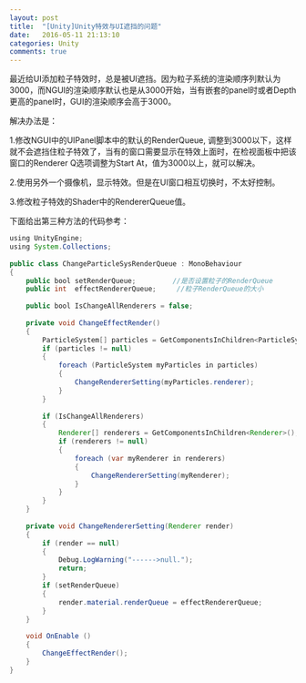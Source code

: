 ```yaml
---
layout: post
title:  "[Unity]Unity特效与UI遮挡的问题"
date:   2016-05-11 21:13:10
categories: Unity
comments: true
---
```


最近给UI添加粒子特效时，总是被UI遮挡。因为粒子系统的渲染顺序列默认为3000，而NGUI的渲染顺序默认也是从3000开始，当有嵌套的panel时或者Depth更高的panel时，GUI的渲染顺序会高于3000。

解决办法是：

1.修改NGUI中的UIPanel脚本中的默认的RenderQueue, 调整到3000以下，这样就不会遮挡住粒子特效了，当有的窗口需要显示在特效上面时，在检视面板中把该窗口的Renderer Q选项调整为Start At，值为3000以上，就可以解决。

2.使用另外一个摄像机，显示特效。但是在UI窗口相互切换时，不太好控制。

3.修改粒子特效的Shader中的RendererQueue值。

下面给出第三种方法的代码参考：
```java
using UnityEngine;  
using System.Collections;  
  
public class ChangeParticleSysRenderQueue : MonoBehaviour  
{  
    public bool setRenderQueue;         //是否设置粒子的RenderQueue  
    public int  effectRendererQueue;     //粒子RenderQueue的大小  
  
    public bool IsChangeAllRenderers = false;  
  
    private void ChangeEffectRender()  
    {  
        ParticleSystem[] particles = GetComponentsInChildren<ParticleSystem>();  
        if (particles != null)  
        {  
            foreach (ParticleSystem myParticles in particles)  
            {  
                ChangeRendererSetting(myParticles.renderer);  
            }  
        }  
  
        if (IsChangeAllRenderers)  
        {  
            Renderer[] renderers = GetComponentsInChildren<Renderer>();  
            if (renderers != null)  
            {  
                foreach (var myRenderer in renderers)  
                {  
                    ChangeRendererSetting(myRenderer);  
                }  
            }  
        }  
    }  
  
    private void ChangeRendererSetting(Renderer render)  
    {  
        if (render == null)  
        {  
            Debug.LogWarning("------>null.");  
            return;  
        }  
        if (setRenderQueue)  
        {  
            render.material.renderQueue = effectRendererQueue;  
        }  
    }  
  
    void OnEnable ()   
    {  
        ChangeEffectRender();  
    }  
}  

```